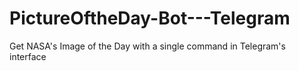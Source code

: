 # PictureOftheDay-Bot---Telegram
Get NASA's Image of the Day with a single command in Telegram's interface
